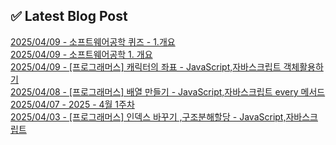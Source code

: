 

## ✅ Latest Blog Post

[2025/04/09 - 소프트웨어공학 퀴즈 - 1.개요](https://blog.naver.com/kwmingyu/223827724108?fromRss=true&trackingCode=rss) <br/>
[2025/04/09 - 소프트웨어공학 1. 개요](https://blog.naver.com/kwmingyu/223827681978?fromRss=true&trackingCode=rss) <br/>
[2025/04/09 - [프로그래머스] 캐릭터의 좌표 - JavaScript,자바스크립트 객체활용하기](https://blog.naver.com/kwmingyu/223827063872?fromRss=true&trackingCode=rss) <br/>
[2025/04/08 - [프로그래머스] 배열 만들기 - JavaScript,자바스크립트  every 메서드](https://blog.naver.com/kwmingyu/223826122086?fromRss=true&trackingCode=rss) <br/>
[2025/04/07 - 2025 - 4월 1주차](https://blog.naver.com/kwmingyu/223824593586?fromRss=true&trackingCode=rss) <br/>
[2025/04/03 - [프로그래머스] 인덱스 바꾸기 ,구조분해할당 - JavaScript,자바스크립트](https://blog.naver.com/kwmingyu/223820477256?fromRss=true&trackingCode=rss) <br/>
